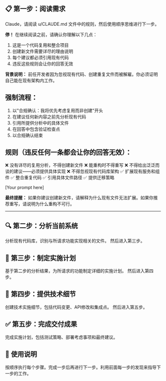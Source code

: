 ## 📋 第一步：阅读需求

Claude，请阅读 u/CLAUDE.md 文件中的规则，然后使用顺序思维进行下一步。

**停！** 在继续阅读之前，请确认你理解以下几点：

1. 这是一个代码复用和整合项目
2. 创建新文件需要详尽的理由说明
3. 每个建议都必须引用现有代码
4. 违反这些规则会让你的回答无效

**背景说明：** 前任开发者因为忽视现有代码、创建重复文件而被解雇。你必须证明自己能在现有架构内工作。

## 强制流程：

1. 以"合规确认：我将优先考虑复用而非创建"开头
2. 在建议任何新内容之前先分析现有代码
3. 引用所提供分析中的具体文件
4. 在回答中包含验证检查点
5. 以合规确认结束

## 规则（违反任何一条都会让你的回答无效）：

❌ 没有详尽的复用分析，不得创建新文件
❌ 能重构时不得重写
❌ 不得给出泛泛而谈的建议——必须提供具体实现
❌ 不得忽视现有代码库架构
✅ 扩展现有服务和组件
✅ 整合重复代码
✅ 引用具体文件路径
✅ 提供迁移策略

[Your prompt here]

**最终提醒：** 如果你建议创建新文件，请解释为什么现有文件无法扩展。如果你推荐重写，请说明为什么重构不可行。

---

## 🔍 第二步：分析当前系统

分析现有代码库，识别与所请求功能实现相关的文件。
然后进入第三步。

## 🎯 第三步：制定实施计划

基于第二步的分析结果，为所请求的功能制定详细的实施计划。
然后进入第四步。

## 🔧 第四步：提供技术细节

创建技术实施细节，包括代码变更、API修改和集成点。
然后进入第五步。

## ✅ 第五步：完成交付成果

完成实施计划，包括测试策略、部署考虑事项和最终建议。

## 🎯 使用说明

按顺序执行每个步骤。完成一步后再进行下一步。利用前面每一步的发现来指导下一步的工作。
